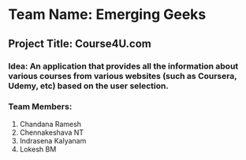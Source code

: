 # Team Name: Emerging Geeks

## Project Title: Course4U.com

### Idea: An application that provides all the information about various courses from various websites (such as Coursera, Udemy, etc) based on the user selection. 

### Team Members: 
1. Chandana Ramesh
2. Chennakeshava NT
3. Indrasena Kalyanam
4. Lokesh BM
